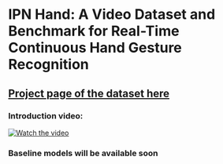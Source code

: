 # IPN Hand: A Video Dataset and Benchmark for Real-Time Continuous Hand Gesture Recognition

## [Project page of the dataset here](https://gibranbenitez.github.io/IPN_Hand/)

### Introduction video:
[![Watch the video](https://img.youtube.com/vi/OH3n5rf2wV8/maxresdefault.jpg)](https://youtu.be/OH3n5rf2wV8)


### Baseline models will be available soon
